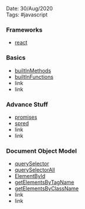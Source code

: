 Date: 30/Aug/2020  
Tags: #javascript

### Frameworks

- [react](react.md)

### Basics

- [builtInMethods](builtInMethods.md)
- [builtInFunctions](builtInFunctions.md)
- link
- link

### Advance Stuff

- [promises](promises.md)
- [spred](spred.md)
- link
- link

### Document Object Model

- [querySelector](querySelector.md)
- [querySelectorAll](querySelectorAll.md)
- [ElementById](ElementById.md)
- [getElementsByTagName](getElementsByTagName.md)
- [getElementsByClassName](getElementsByClassName.md)
- link
- link
